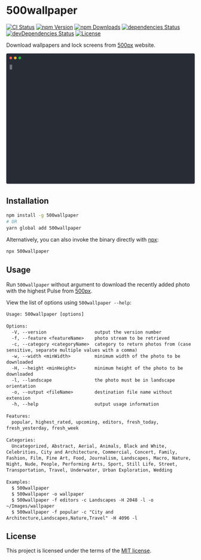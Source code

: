 # 500wallpaper

[![CI Status](https://github.com/volcomix/500wallpaper/workflows/CI/badge.svg)](https://github.com/volcomix/500wallpaper/actions)
[![npm Version](https://img.shields.io/npm/v/500wallpaper)](https://www.npmjs.com/package/500wallpaper)
[![npm Downloads](https://img.shields.io/npm/dm/500wallpaper)](https://www.npmjs.com/package/500wallpaper)
[![dependencies Status](https://david-dm.org/volcomix/500wallpaper/status.svg)](https://david-dm.org/volcomix/500wallpaper)
[![devDependencies Status](https://david-dm.org/volcomix/500wallpaper/dev-status.svg)](https://david-dm.org/volcomix/500wallpaper?type=dev)
[![License](https://img.shields.io/github/license/volcomix/500wallpaper)](LICENSE)

Download wallpapers and lock screens from [500px](https://500px.com) website.

<p align="center">
  <img width="600" src="screencast.svg?sanitize=true">
</p>

## Installation

```bash
npm install -g 500wallpaper
# OR
yarn global add 500wallpaper
```

Alternatively, you can also invoke the binary directly with [npx](https://www.npmjs.com/package/npx):

```bash
npx 500wallpaper
```

## Usage

Run `500wallpaper` without argument to download the recently added photo with the highest Pulse from [500px](https://500px.com).

View the list of options using `500wallpaper --help`:

```
Usage: 500wallpaper [options]

Options:
  -V, --version                  output the version number
  -f, --feature <featureName>    photo stream to be retrieved
  -c, --category <categoryName>  category to return photos from (case sensitive, separate multiple values with a comma)
  -w, --width <minWidth>         minimum width of the photo to be downloaded
  -H, --height <minHeight>       minimum height of the photo to be downloaded
  -l, --landscape                the photo must be in landscape orientation
  -o, --output <fileName>        destination file name without extension
  -h, --help                     output usage information

Features:
  popular, highest_rated, upcoming, editors, fresh_today, fresh_yesterday, fresh_week

Categories:
  Uncategorized, Abstract, Aerial, Animals, Black and White, Celebrities, City and Architecture, Commercial, Concert, Family, Fashion, Film, Fine Art, Food, Journalism, Landscapes, Macro, Nature, Night, Nude, People, Performing Arts, Sport, Still Life, Street, Transportation, Travel, Underwater, Urban Exploration, Wedding

Examples:
  $ 500wallpaper
  $ 500wallpaper -o wallpaper
  $ 500wallpaper -f editors -c Landscapes -H 2048 -l -o ~/Images/wallpaper
  $ 500wallpaper -f popular -c "City and Architecture,Landscapes,Nature,Travel" -H 4096 -l
```

## License

This project is licensed under the terms of the
[MIT license](LICENSE).
